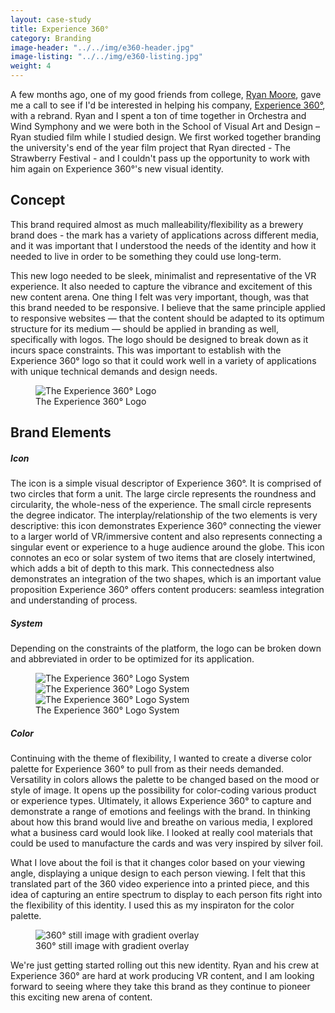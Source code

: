 ```yaml
---
layout: case-study
title: Experience 360°
category: Branding
image-header: "../../img/e360-header.jpg"
image-listing: "../../img/e360-listing.jpg"
weight: 4
---
```


A few months ago, one of my good friends from college, [Ryan Moore](https://twitter.com/Smacherman), gave me a call to see if I'd be interested in helping his company, [Experience 360°](http://experience360.tv), with a rebrand. Ryan and I spent a ton of time together in Orchestra and Wind Symphony and we were both in the School of Visual Art and Design – Ryan studied film while I studied design. We first worked together branding the university's end of the year film project that Ryan directed - The Strawberry Festival - and I couldn't pass up the opportunity to work with him again on Experience 360°'s new visual identity.

## Concept
This brand required almost as much malleability/flexibility as a brewery brand does - the mark has a variety of applications across different media, and it was important that I understood the needs of the identity and how it needed to live in order to be something they could use long-term.

This new logo needed to be sleek, minimalist and representative of the VR experience. It also needed to capture the vibrance and excitement of this new content arena. One thing I felt was very important, though, was that this brand needed to be responsive. I believe that the same principle applied to responsive websites — that the content should be adapted to its optimum structure for its medium — should be applied in branding as well, specifically with logos. The logo should be designed to break down as it incurs space constraints. This was important to establish with the Experience 360° logo so that it could work well in a variety of applications with unique technical demands and design needs.

<figure>
	<img src="../../img/exp-360-logo.jpg"/ alt="The Experience 360° Logo">
	<figcaption>The Experience 360° Logo</figcaption>
</figure>

## Brand Elements

##### Icon
The icon is a simple visual descriptor of Experience 360°. It is comprised of two circles that form a unit. The large circle represents the roundness and circularity, the whole-ness of the experience. The small circle represents the degree indicator. The interplay/relationship of the two elements is very descriptive: this icon demonstrates Experience 360° connecting the viewer to a larger world of VR/immersive content and also represents connecting a singular event or experience to a huge audience around the globe. This icon connotes an eco or solar system of two items that are closely intertwined, which adds a bit of depth to this mark. This connectedness also demonstrates an integration of the two shapes, which is an important value proposition Experience 360° offers content producers: seamless integration and understanding of process.

##### System
Depending on the constraints of the platform, the logo can be broken down and abbreviated in order to be optimized for its application.

<figure>
	<img src="../../img/e360-system-01.jpg"/ alt="The Experience 360° Logo System" class="one-third">
	<img src="../../img/e360-system-02.jpg"/ alt="The Experience 360° Logo System" class="one-third">
	<img src="../../img/e360-system-03.jpg"/ alt="The Experience 360° Logo System" class="one-third">
	<figcaption>The Experience 360° Logo System</figcaption>
</figure>

##### Color
Continuing with the theme of flexibility, I wanted to create a diverse color palette for Experience 360° to pull from as their needs demanded. Versatility in colors allows the palette to be changed based on the mood or style of image. It opens up the possibility for color-coding various product or experience types. Ultimately, it allows Experience 360° to capture and demonstrate a range of emotions and feelings with the brand. In thinking about how this brand would live and breathe on various media, I explored what a business card would look like. I looked at really cool materials that could be used to manufacture the cards and was very inspired by silver foil.

What I love about the foil is that it changes color based on your viewing angle, displaying a unique design to each person viewing. I felt that this translated part of the 360 video experience into a printed piece, and this idea of capturing an entire spectrum to display to each person fits right into the flexibility of this identity. I used this as my inspiraton for the color palette.

<figure>
	<img src="../../img/exp-360-concert.jpg"/ alt="360° still image with gradient overlay">
	<figcaption>360° still image with gradient overlay</figcaption>
</figure>

We're just getting started rolling out this new identity. Ryan and his crew at Experience 360° are hard at work producing VR content, and I am looking forward to seeing where they take this brand as they continue to pioneer this exciting new arena of content.